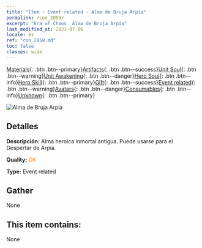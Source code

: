 ```yaml
---
title: "Item - Event related - Alma de Bruja Arpía"
permalink: /con_2059/
excerpt: "Era of Chaos  Alma de Bruja Arpía"
last_modified_at: 2021-07-06
locale: es
ref: "con_2059.md"
toc: false
classes: wide
---
```

 [Materials](/ItemsES/){: .btn .btn--primary}[Artifacts](/ItemsES/Artifacts/){: .btn .btn--success}[Unit Soul](/ItemsES/UnitSoul/){: .btn .btn--warning}[Unit Awakening](/ItemsES/UnitAwakening/){: .btn .btn--danger}[Hero Soul](/ItemsES/HeroSoul/){: .btn .btn--info}[Hero Skill](/ItemsES/HeroSkill/){: .btn .btn--primary}[Gift](/ItemsES/Gift/){: .btn .btn--success}[Event related](/ItemsES/Events/){: .btn .btn--warning}[Avatars](/ItemsES/Avatars/){: .btn .btn--danger}[Consumables](/ItemsES/Consumables/){: .btn .btn--info}[Unknown](/ItemsES/Unknown/){: .btn .btn--primary}

 ![Alma de Bruja Arpía](/images/t/juexing_702.jpg)

## Detalles
 **Descripción:** Alma heroica inmortal antigua. Puede usarse para el Despertar de Arpía.

 **Quality:** <span style="color: #FF8C00">OK</span>

 **Type:** Event related

## Gather

  None

## This item contains:

  None

